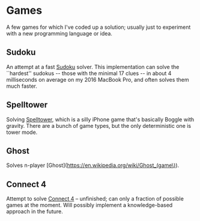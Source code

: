 # Games

A few games for which I've coded up a solution; usually just to experiment with a new programming language or idea.

## Sudoku
An attempt at a fast [Sudoku](https://en.wikipedia.org/wiki/Sudoku) solver. This implementation can solve the ``hardest'' sudokus -- those with the minimal 17 clues -- in about 4 milliseconds on average on my 2016 MacBook Pro, and often solves them much faster.

## Spelltower
Solving [Spelltower](http://spelltower.com/), which is a silly iPhone game that's basically Boggle with gravity. There are a bunch of game types, but the only deterministic one is tower mode.

## Ghost
Solves n-player [Ghost](https://en.wikipedia.org/wiki/Ghost_(game\)).

## Connect 4
Attempt to solve [Connect 4](https://en.wikipedia.org/wiki/Connect_Four#Mathematical_solution) – unfinished; can only a fraction of possible games at the moment. Will possibly implement a knowledge-based approach in the future.